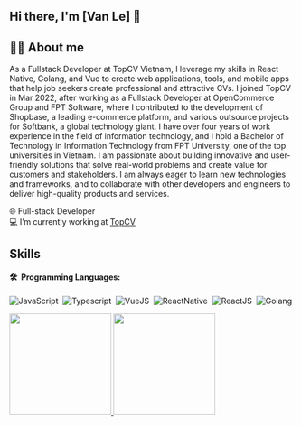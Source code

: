## Hi there, I'm [Van Le] 👋

## 👨‍💻 About me
As a Fullstack Developer at TopCV Vietnam, I leverage my skills in React Native, Golang, and Vue to create web applications, tools, and mobile apps that help job seekers create professional and attractive CVs. I joined TopCV in Mar 2022, after working as a Fullstack Developer at OpenCommerce Group and FPT Software, where I contributed to the development of Shopbase, a leading e-commerce platform, and various outsource projects for Softbank, a global technology giant. I have over four years of work experience in the field of information technology, and I hold a Bachelor of Technology in Information Technology from FPT University, one of the top universities in Vietnam. I am passionate about building innovative and user-friendly solutions that solve real-world problems and create value for customers and stakeholders. I am always eager to learn new technologies and frameworks, and to collaborate with other developers and engineers to deliver high-quality products and services.

🌐 Full-stack Developer \
💻 I’m currently working at [TopCV](https://topcv.com.vn)

## Skills
#### 🛠 &nbsp;Programming Languages:
![JavaScript](https://img.shields.io/badge/JavaScript-F7DF1E?style=for-the-badge&logo=javascript&logoColor=black)&nbsp;
![Typescript](https://img.shields.io/badge/TypeScript-007ACC?style=for-the-badge&logo=typescript&logoColor=white)&nbsp;
![VueJS](https://img.shields.io/badge/VueJS-35495d?style=for-the-badge&logo=vuedotjs&logoColor=4FC08D)&nbsp;
![ReactNative](https://img.shields.io/badge/React%20Native-61DAFB?style=for-the-badge&logo=React&logoColor=white)&nbsp;
![ReactJS](https://img.shields.io/badge/ReactJS-282c34?style=for-the-badge&logo=react&logoColor=4FC08D)&nbsp;
![Golang](https://img.shields.io/badge/Golang-007d9c?style=for-the-badge&logo=GO&logoColor=white)&nbsp;

<p>
    <a href="https://github.com/vankcdhv">
        <img height="180em" src="https://github-readme-stats-eight-theta.vercel.app/api?username=vankcdhv&show_icons=true&theme=algolia&include_all_commits=true&count_private=true"/>
        <img height="180em" src="https://github-readme-stats-eight-theta.vercel.app/api/top-langs/?username=vankcdhv&layout=compact&langs_count=8&theme=algolia"/>
    </a>
</p>
